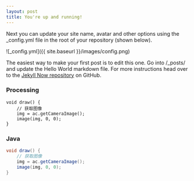 ```yaml
---
layout: post
title: You're up and running!
---
```


Next you can update your site name, avatar and other options using the _config.yml file in the root of your repository (shown below).

![_config.yml]({{ site.baseurl }}/images/config.png)

The easiest way to make your first post is to edit this one. Go into /_posts/ and update the Hello World markdown file. For more instructions head over to the [Jekyll Now repository](https://github.com/barryclark/jekyll-now) on GitHub.

### Processing
```processing
void draw() {
    // 获取图像
    img = ac.getCameraImage();
    image(img, 0, 0);
}
```
### Java
```java
void draw() {
    // 获取图像
    img = ac.getCameraImage();
    image(img, 0, 0);
}
```